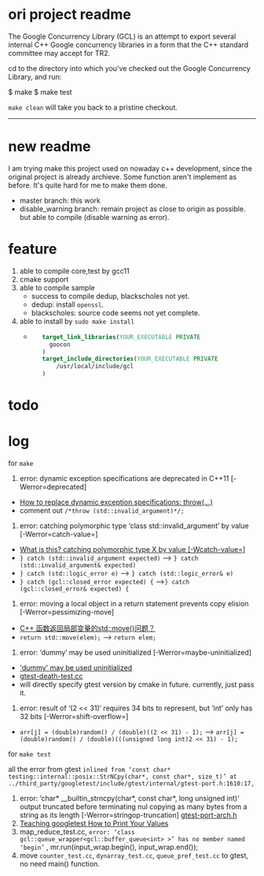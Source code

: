 # ori project readme
The Google Concurrency Library (GCL) is an attempt to export several
internal C++ Google concurrency libraries in a form that the C++
standard committee may accept for TR2.


cd to the directory into which you've checked out the Google
Concurrency Library, and run:

  $ make
  $ make test


`make clean` will take you back to a pristine checkout.

---
# new readme
I am trying make this project used on nowaday c++ development, since the original project is already archieve.
Some function aren't implement as before. It's quite hard for me to make them done.
* master branch: this work
* disable_warning branch: remain project as close to origin as possible. but able to compile (disable warning as error).

# feature
1. able to compile core,test by gcc11
2. cmake support
3. able to compile sample
     * success to compile dedup, blackscholes not yet.
     * dedup: install `openssl`.
     * blackscholes: source code seems not yet complete.
4. able to install by `sudo make install`
     * ```cmake
          target_link_libraries(YOUR_EXECUTABLE PRIVATE
            goocon
          )
          target_include_directories(YOUR_EXECUTABLE PRIVATE
              /usr/local/include/gcl
          )
        ```


# todo

# log

for `make`
1. error: dynamic exception specifications are deprecated in C++11 [-Werror=deprecated]
  * [How to replace dynamic exception specifications: throw(...)](https://stackoverflow.com/questions/54239292/how-to-replace-dynamic-exception-specifications-throw)
  * comment out `/*throw (std::invalid_argument)*/;`
1.  error: catching polymorphic type ‘class std::invalid_argument’ by value [-Werror=catch-value=]
  * [What is this? catching polymorphic type X by value [-Wcatch-value=]](https://stackoverflow.com/questions/62030341/what-is-this-catching-polymorphic-type-x-by-value-wcatch-value)
  * `} catch (std::invalid_argument expected)` --> `} catch (std::invalid_argument& expected)`
  * `} catch (std::logic_error e)` --> `} catch (std::logic_error& e)`
  * `} catch (gcl::closed_error expected) {` -->`} catch (gcl::closed_error& expected) {`
1. error: moving a local object in a return statement prevents copy elision [-Werror=pessimizing-move]
  * [C++ 函数返回局部变量的std::move()问题？](https://www.zhihu.com/question/57048704)
  * `return std::move(elem);` --> `return elem;`
1. error: ‘dummy’ may be used uninitialized [-Werror=maybe-uninitialized]
  * ['dummy' may be used uninitialized](https://stackoverflow.com/questions/69935158/dummy-may-be-used-uninitialized)
  * [gtest-death-test.cc](https://github.com/google/googletest/blob/main/googletest/src/gtest-death-test.cc)
  * will directly specify gtest version by cmake in future. currently, just pass it.
1. error: result of ‘(2 << 31)’ requires 34 bits to represent, but ‘int’ only has 32 bits [-Werror=shift-overflow=]
  * `arr[j] = (double)random() / (double)((2 << 31) - 1);` --> `arr[j] = (double)random() / (double)(((unsigned long int)2 << 31) - 1);`

for `make test`

all the error from gtest
`inlined from ‘const char* testing::internal::posix::StrNCpy(char*, const char*, size_t)’ at ../third_party/googletest/include/gtest/internal/gtest-port.h:1610:17,`
1. error: ‘char* __builtin_strncpy(char*, const char*, long unsigned int)’ output truncated before terminating nul copying as many bytes from a string as its length [-Werror=stringop-truncation]
[gtest-port-arch.h](https://github.com/google/googletest/blob/main/googletest/include/gtest/internal/gtest-port-arch.h)
1. [Teaching googletest How to Print Your Values](http://google.github.io/googletest/advanced.html#teaching-googletest-how-to-print-your-values)
1. map_reduce_test.cc, `error: ‘class gcl::queue_wrapper<gcl::buffer_queue<int> >’ has no member named ‘begin’` , mr.run(input_wrap.begin(), input_wrap.end());
1. move `counter_test.cc`, `dynarray_test.cc`, `queue_pref_test.cc` to gtest, no need main() function.

